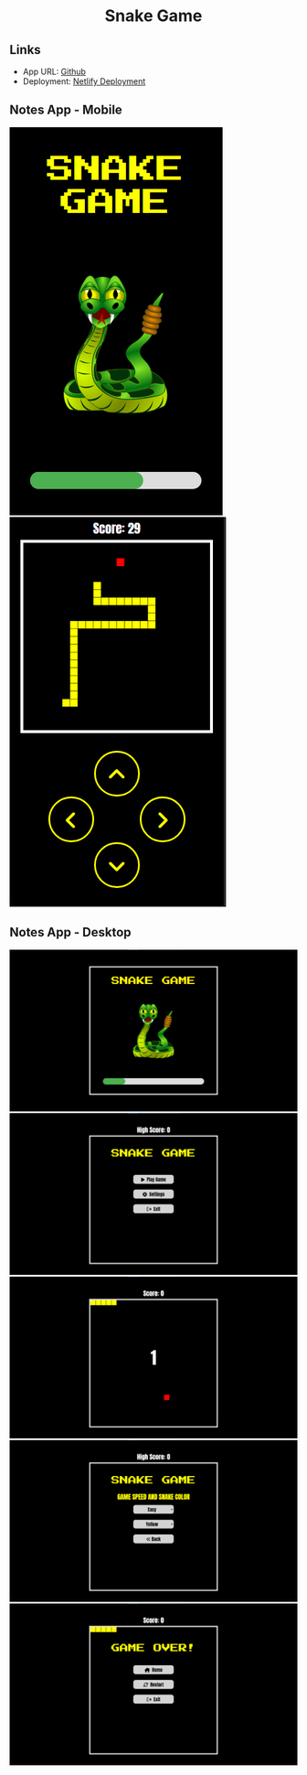 <h1 align="center">Snake Game</h1>

## Links
- App URL: [Github](https://github.com/ibrahimov13/snake-game.git)
- Deployment: [Netlify Deployment](https://notesapp0.netlify.app/)

## Notes App - Mobile
<p>
  <img src="https://github.com/ibrahimov13/repository-assets/blob/ecd4f78b6a0c8687807797d2b66231b4033f86ca/assets/Snake%20Game%20Mobile%20Intro.png" alt="Snake Game">&nbsp;&nbsp;&nbsp;&nbsp;&nbsp;&nbsp;
  <img src="https://github.com/ibrahimov13/repository-assets/blob/ecd4f78b6a0c8687807797d2b66231b4033f86ca/assets/Snake%20Game%20Mobile%20in%20game.png" alt="Snake Game">
</p>

## Notes App - Desktop
<img src="https://github.com/ibrahimov13/repository-assets/blob/ecd4f78b6a0c8687807797d2b66231b4033f86ca/assets/Snake%20Game%20Intro.png" alt="Snake Game">
<br />
<img src="https://github.com/ibrahimov13/repository-assets/blob/ecd4f78b6a0c8687807797d2b66231b4033f86ca/assets/Snake%20Game%20Home.png" alt="Snake Game">
<br />
<img src="https://github.com/ibrahimov13/repository-assets/blob/ecd4f78b6a0c8687807797d2b66231b4033f86ca/assets/Snake%20Game%20Score.png" alt="Snake Game">
<br />
<img src="https://github.com/ibrahimov13/repository-assets/blob/ecd4f78b6a0c8687807797d2b66231b4033f86ca/assets/Snake%20Game%20Settings.png" alt="Snake Game">
<br />
<img src="https://github.com/ibrahimov13/repository-assets/blob/ecd4f78b6a0c8687807797d2b66231b4033f86ca/assets/Snake%20Game%20Game%20Over.png" alt="Snake Game">
